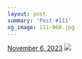 ```yaml
---
layout: post
summary: 'Post #111'
og_image: 111-960.jpg
---
```


<p>
  <time>
    <a href="/111">November 6, 2023</a>
  </time>
  <a href="/111">
    <img src="{{ site.assets_url }}/111-480.jpg" srcset="{{ site.assets_url }}/111-240.jpg 240w, {{ site.assets_url }}/111-480.jpg 480w, {{ site.assets_url }}/111-720.jpg 720w, {{ site.assets_url }}/111-960.jpg 960w" sizes="(min-width: 700px) 50vw, calc(100vw - 2rem)" />
  </a>
</p>
